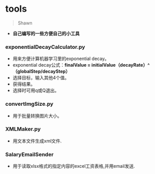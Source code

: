 # tools

> Shawn

* **自己编写的一些方便自己的小工具**

### exponentialDecayCalculator.py
* 用来方便计算机器学习里的exponential decay。
* exponential decay公式：**finalValue = initialValue（decayRate）^（globalStep/decayStep）**
* 选择目标，输入其他4个值。
* 获得结果。
* 选择时可用q或Q退出。

### convertImgSize.py
* 用于批量转换图片大小。

### XMLMaker.py
* 用文本文件生成xml文件.

### SalaryEmailSender
* 用于读取xlsx格式的指定内容的excel工资表格,并用email发送.